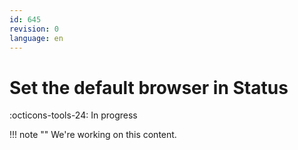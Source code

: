 ```yaml
---
id: 645
revision: 0
language: en
---
```


# Set the default browser in Status

:octicons-tools-24: In progress

!!! note ""
We're working on this content.
